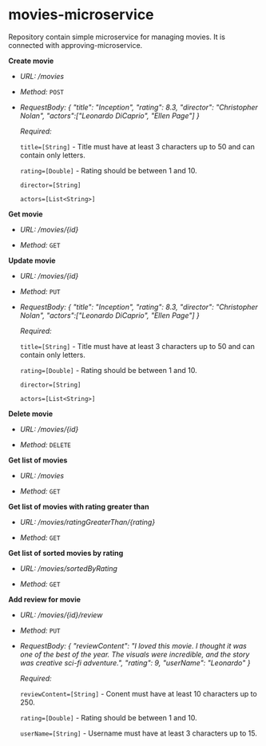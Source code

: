 # movies-microservice
Repository contain simple microservice for managing movies. It is connected with approving-microservice.

**Create movie**
* *URL:*
  _/movies_

* *Method:*
  `POST`
  
* *RequestBody:*
_{
	"title": "Inception",
	"rating": 8.3,
	"director": "Christopher Nolan",
	"actors":["Leonardo DiCaprio", "Ellen Page"]
}_

   *Required:* 
   
	`title=[String]` - Title must have at least 3 characters up to 50 and can contain only letters.

	`rating=[Double]` - Rating should be between 1 and 10. 

	`director=[String]`

	`actors=[List<String>]`

**Get movie**
* *URL:*
  _/movies/{id}_

* *Method:*
  `GET`

**Update movie**
* *URL:*
  _/movies/{id}_

* *Method:*
  `PUT`
  
* *RequestBody:*
_{
	"title": "Inception",
	"rating": 8.3,
	"director": "Christopher Nolan",
	"actors":["Leonardo DiCaprio", "Ellen Page"]
}_

   *Required:* 
   
	`title=[String]` - Title must have at least 3 characters up to 50 and can contain only letters.

	`rating=[Double]` - Rating should be between 1 and 10. 

	`director=[String]`

	`actors=[List<String>]`

**Delete movie**
* *URL:*
  _/movies/{id}_

* *Method:*
  `DELETE`

**Get list of movies**
* *URL:*
  _/movies_

* *Method:*
  `GET`

**Get list of movies with rating greater than**
* *URL:*
  _/movies/ratingGreaterThan/{rating}_

* *Method:*
  `GET`

**Get list of sorted movies by rating**
* *URL:*
  _/movies/sortedByRating_

* *Method:*
  `GET`

**Add review for movie**
* *URL:*
  _/movies/{id}/review_

* *Method:*
  `PUT`
* *RequestBody:*
_{
    "reviewContent": "I loved this movie. I thought it was one of the best of the year. The visuals were incredible, and the story was creative sci-fi adventure.",
    "rating": 9,
    "userName": "Leonardo"
}_

   *Required:* 
   
	`reviewContent=[String]` - Conent must have at least 10 characters up to 250.

	`rating=[Double]` - Rating should be between 1 and 10. 

	`userName=[String]` - Username must have at least 3 characters up to 15.
